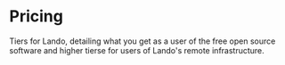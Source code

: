 # Pricing

Tiers for Lando, detailing what you get as a user of the free open source software and higher tierse for users of Lando's remote infrastructure.
